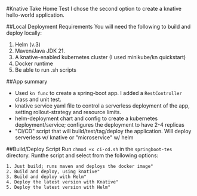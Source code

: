 #Knative Take Home Test
I chose the second option to create a knative hello-world application. 

##Local Deployment Requirements
You will need the following to build and deploy locally:
1. Helm (v.3)
2. Maven/Java JDK 21.
3. A knative-enabled kubernetes cluster (I used minikube/kn quickstart)
4. Docker runtime
5. Be able to run .sh scripts


##App summary
- Used `kn func` to create a spring-boot app. I added a `RestController` class and unit test.
- knative service yaml file to control a serverless deployment of the app, setting rollout-strategy and resource limits.
- helm-deployment chart and config to create a kubernetes deployment/service; configures the deployment to have 2-4 replicas
- "CI/CD" script that will build/test/tag/deploy the application. Will deploy serverless w/ knative or "microservice" w/ helm

##Build/Deploy Script
Run `chmod +x ci-cd.sh` in the `springboot-tes` directory. Runthe script and select from the following options:
```
1. Just build; runs maven and deploys the docker image"
2. Build and deploy, using knative"
3. Build and deploy with Helm"
4. Deploy the latest version with Knative"
5. Deploy the latest version with Helm"
```
